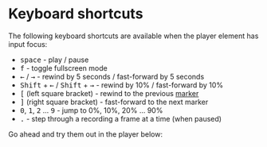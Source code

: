 # Keyboard shortcuts

The following keyboard shortcuts are available when the player element has input
focus:

* <kbd>space</kbd> - play / pause
* <kbd>f</kbd> - toggle fullscreen mode
* <kbd>←</kbd> / <kbd>→</kbd> - rewind by 5 seconds / fast-forward by 5 seconds
* <kbd>Shift</kbd> + <kbd>←</kbd> / <kbd>Shift</kbd> + <kbd>→</kbd> - rewind by 10% / fast-forward by 10%
* <kbd>[</kbd> (left square bracket) - rewind to the previous [marker](../markers/)
* <kbd>]</kbd> (right square bracket) - fast-forward to the next marker
* <kbd>0</kbd>, <kbd>1</kbd>, <kbd>2</kbd> ... <kbd>9</kbd> - jump to 0%, 10%, 20% ... 90%
* <kbd>.</kbd> - step through a recording a frame at a time (when paused)

Go ahead and try them out in the player below:

<div class="player" id="player-manual-player-shortcuts-1"></div>
